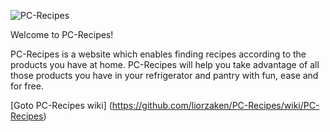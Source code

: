 ![PC-Recipes](https://dl.dropbox.com/s/9phidxvj54xfodi/PC-Recipes-B-small.jpg)

Welcome to PC-Recipes!

PC-Recipes is a website which enables finding recipes according to the products you have at home. PC-Recipes will help you take advantage of all those products you have in your refrigerator and pantry with fun, ease and for free.

[Goto PC-Recipes wiki] (https://github.com/liorzaken/PC-Recipes/wiki/PC-Recipes)
